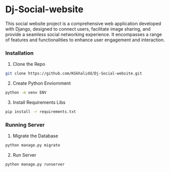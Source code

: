 # Dj-Social-website
This social website project is a comprehensive web application developed with Django, designed to connect users, facilitate image sharing, and provide a seamless social networking experience. It encompasses a range of features and functionalities to enhance user engagement and interaction.

### Installation

1. Clone the Repo

```sh
git clone https://github.com/KGkhalidd/Dj-Social-website.git
```

2. Create Python Enviornment

```sh
python -m venv ENV
```

3. Install Requirements Libs

```sh
pip install -r requirements.txt
```
### Running Server 

1. Migrate the Database 
```sh
python manage.py migrate
```

2. Run Server 
```sh
python manage.py runserver
```
